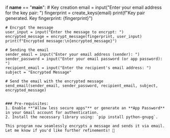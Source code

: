 

if __name__ == "__main__":
    # Key creation
    email = input("Enter your email address for the key pair: ")
    fingerprint = create_keys(email)
    print(f"Key pair generated. Key fingerprint: {fingerprint}")
    
    # Encrypt the message
    user_input = input("Enter the message to encrypt: ")
    encrypted_message = encrypt_message(fingerprint, user_input)
    print(f"Encrypted message:\n{encrypted_message}")
    
    # Sending the email
    sender_email = input("Enter your email address (sender): ")
    sender_password = input("Enter your email password (or app password): ")
    recipient_email = input("Enter the recipient's email address: ")
    subject = "Encrypted Message"
    
    # Send the email with the encrypted message
    send_email(sender_email, sender_password, recipient_email, subject, encrypted_message)
```

### Pre-requisites:
1. Enable **"Allow less secure apps"** or generate an **App Password** in your Gmail account for authentication.
2. Install the necessary library using: `pip install python-gnupg`.

This program now seamlessly encrypts a message and sends it via email. Let me know if you'd like further refinements! 🚀

